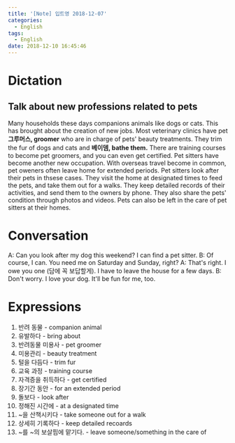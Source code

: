 ```yaml
---
title: '[Note] 입트영 2018-12-07'
categories:
  - English
tags:
  - English
date: 2018-12-10 16:45:46
---
```


# Dictation

## Talk about new professions related to pets

Many households these days companions animals like dogs or cats. This has brought about the creation of new jobs. Most veterinary clinics have pet **그루머스, groomer** who are in charge of pets' beauty treatments. They trim the fur of dogs and cats and **베이뎀, bathe them.** There are training courses to become pet groomers, and you can even get certified. Pet sitters have become another new occupation. With overseas travel become in common, pet oweners often leave home for extended periods. Pet sitters look after their pets in thsese cases. They visit the home at designated times to feed the pets, and take them out for a walks. They keep detailed records of their activities, and send them to the owners by phone. They also share the pets' condition through photos and videos. Pets can also be left in the care of pet sitters at their homes.

# Conversation

A: Can you look after my dog this weekend? I can find a pet sitter.
B: Of course, I can. You need me on Saturday and Sunday, right?
A: That's right. I owe you one (담에 꼭 보답할게). I have to leave the house for a few days. 
B: Don't worry. I love your dog. It'll be fun for me, too.

# Expressions

1. 반려 동물 - companion animal
2. 유발하다 - bring about
3. 반려동물 미용사 - pet groomer
4. 미용관리 - beauty treatment
5. 털을 다듬다 - trim fur
6. 교육 과정 - training course
7. 자격증을 취득하다 - get certified
8. 장기간 동안 - for an extended period
9. 돌보다 - look after
10. 정해진 시간에 - at a designated time
11. ~을 산책시키다 - take someone out for a walk
12. 상세히 기록하다 - keep detailed recoards
13. ~를 ~의 보살핌에 맡기다. - leave someone/something in the care of 
